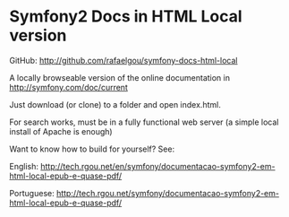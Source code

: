 # Symfony2 Docs in HTML Local version

GitHub: <http://github.com/rafaelgou/symfony-docs-html-local>

A locally browseable version of the online documentation in <http://symfony.com/doc/current>

Just download (or clone) to a folder and open index.html.

For search works, must be in a fully functional web server (a simple local install of Apache is enough)

Want to know how to build for yourself? See:

English: <http://tech.rgou.net/en/symfony/documentacao-symfony2-em-html-local-epub-e-quase-pdf/>

Portuguese: <http://tech.rgou.net/symfony/documentacao-symfony2-em-html-local-epub-e-quase-pdf/>


